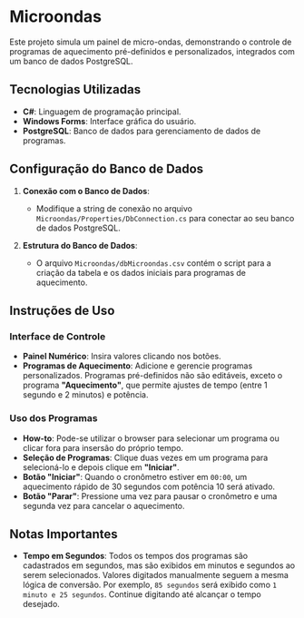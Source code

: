 # Microondas

Este projeto simula um painel de micro-ondas, demonstrando o controle de programas de aquecimento pré-definidos e personalizados, integrados com um banco de dados PostgreSQL.

## Tecnologias Utilizadas

- **C#**: Linguagem de programação principal.
- **Windows Forms**: Interface gráfica do usuário.
- **PostgreSQL**: Banco de dados para gerenciamento de dados de programas.

## Configuração do Banco de Dados

1. **Conexão com o Banco de Dados**:
   - Modifique a string de conexão no arquivo `Microondas/Properties/DbConnection.cs` para conectar ao seu banco de dados PostgreSQL.

2. **Estrutura do Banco de Dados**:
   - O arquivo `Microondas/dbMicroondas.csv` contém o script para a criação da tabela e os dados iniciais para programas de aquecimento.

## Instruções de Uso

### Interface de Controle

- **Painel Numérico**: Insira valores clicando nos botões.
- **Programas de Aquecimento**: Adicione e gerencie programas personalizados. Programas pré-definidos não são editáveis, exceto o programa **"Aquecimento"**, que permite ajustes de tempo (entre 1 segundo e 2 minutos) e potência.

### Uso dos Programas
- **How-to**: Pode-se utilizar o browser para selecionar um programa ou clicar fora para insersão do próprio tempo.
- **Seleção de Programas**: Clique duas vezes em um programa para selecioná-lo e depois clique em **"Iniciar"**.
- **Botão "Iniciar"**: Quando o cronômetro estiver em `00:00`, um aquecimento rápido de 30 segundos com potência 10 será ativado.
- **Botão "Parar"**: Pressione uma vez para pausar o cronômetro e uma segunda vez para cancelar o aquecimento.

## Notas Importantes

- **Tempo em Segundos**: Todos os tempos dos programas são cadastrados em segundos, mas são exibidos em minutos e segundos ao serem selecionados. Valores digitados manualmente seguem a mesma lógica de conversão. Por exemplo, `85 segundos` será exibido como `1 minuto e 25 segundos`. Continue digitando até alcançar o tempo desejado.
